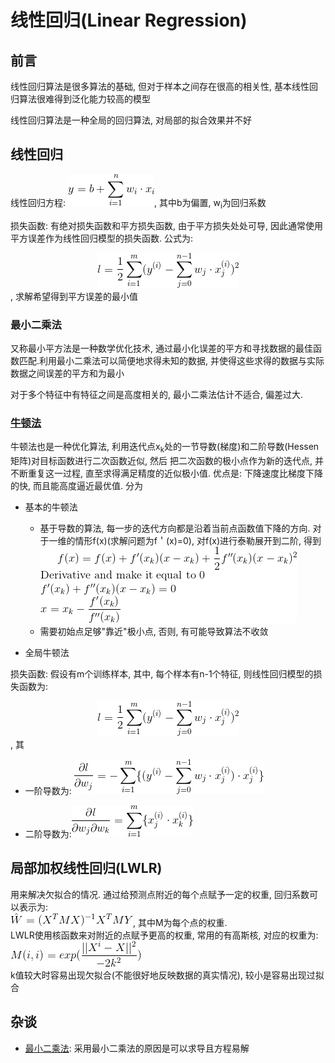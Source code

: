 # 线性回归(Linear Regression)

## 前言

线性回归算法是很多算法的基础, 但对于样本之间存在很高的相关性, 基本线性回归算法很难得到泛化能力较高的模型

线性回归算法是一种全局的回归算法, 对局部的拟合效果并不好

## 线性回归

线性回归方程: ![](MularGif/Chapter7Gif/LinearRegressionFormular.gif), 其中b为偏置, w<sub>i</sub>为回归系数

损失函数: 有绝对损失函数和平方损失函数, 由于平方损失处处可导, 因此通常使用平方误差作为线性回归模型的损失函数.
公式为: 
<br><center>![](MularGif/Chapter7Gif/LRLossFunction.gif)</center>, 求解希望得到平方误差的最小值</br>


### 最小二乘法

又称最小平方法是一种数学优化技术, 通过最小化误差的平方和寻找数据的最佳函数匹配.利用最小二乘法可以简便地求得未知的数据, 
并使得这些求得的数据与实际数据之间误差的平方和为最小

对于多个特征中有特征之间是高度相关的, 最小二乘法估计不适合, 偏差过大.

### [牛顿法](https://blog.csdn.net/google19890102/article/details/41087931)

牛顿法也是一种优化算法, 利用迭代点x<sub>k</sub>处的一节导数(梯度)和二阶导数(Hessen矩阵)对目标函数进行二次函数近似, 然后
 把二次函数的极小点作为新的迭代点, 并不断重复这一过程, 直至求得满足精度的近似极小值. 
 优点是: 下降速度比梯度下降的快, 而且能高度逼近最优值. 分为
- 基本的牛顿法
    - 基于导数的算法, 每一步的迭代方向都是沿着当前点函数值下降的方向. 对于一维的情形f(x)(求解问题为f＇(x)=0), 
    对f(x)进行泰勒展开到二阶, 得到![](MularGif/Chapter7Gif/BaseNewton.gif)
    - 需要初始点足够"靠近"极小点, 否则, 有可能导致算法不收敛
    
- 全局牛顿法

损失函数: 假设有m个训练样本, 其中, 每个样本有n-1个特征, 则线性回归模型的损失函数为:
<br><center>![](MularGif/Chapter7Gif/LossFunction.gif)</center>, 其</br>
- 一阶导数为: ![](MularGif/Chapter7Gif/FirstDerivative.gif)

- 二阶导数为:![](MularGif/Chapter7Gif/SecondDerivative.gif)

## 局部加权线性回归(LWLR)
用来解决欠拟合的情况. 通过给预测点附近的每个点赋予一定的权重, 回归系数可以表示为:
<br>![](MularGif/Chapter7Gif/LWLRCoefficient.gif), 其中M为每个点的权重.</br>
LWLR使用核函数来对附近的点赋予更高的权重, 常用的有高斯核, 对应的权重为: ![](MularGif/Chapter7Gif/Weights.gif)
 <br>k值较大时容易出现欠拟合(不能很好地反映数据的真实情况), 较小是容易出现过拟合</br>


## 杂谈

- [最小二乘法](https://blog.csdn.net/quicmous/article/details/51705125): 采用最小二乘法的原因是可以求导且方程易解
